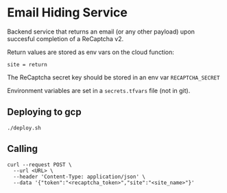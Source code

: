 # Email Hiding Service

Backend service that returns an email (or any other payload) upon succesful completion of a ReCaptcha v2.

Return values are stored as env vars on the cloud function:

```
site = return
```

The ReCaptcha secret key should be stored in an env var `RECAPTCHA_SECRET`

Environment variables are set in a `secrets.tfvars` file (not in git).

## Deploying to gcp

```
./deploy.sh
```

## Calling

```
curl --request POST \
  --url <URL> \
  --header 'Content-Type: application/json' \
  --data '{"token":"<recaptcha_token>","site":"<site_name>"}'
```
